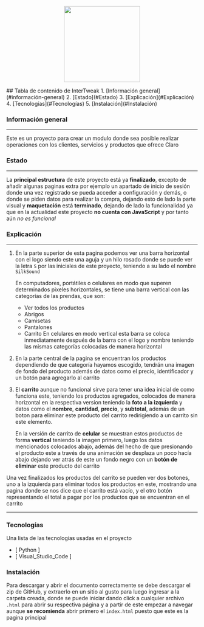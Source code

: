 <p align= "center">
<img  src="https://upload.wikimedia.org/wikipedia/commons/0/0c/Claro.svg" width="200px" />
</p>
## Tabla de contenido de InterTweak
1. [Información general](#información-general)
2. [Estado](#Estado)
3. [Explicación](#Explicación)
4. [Tecnologías](#Tecnologías)
5. [Instalación](#Instalación)

### Información general
***
Este es un proyecto para crear un modulo donde sea posible realizar operaciones con los clientes, servicios y productos que ofrece Claro

### Estado
***
La **principal estructura** de este proyecto está ya **finalizado**, excepto de añadir algunas paginas extra por ejemplo un apartado de inicio de sesión donde una vez registrado se pueda acceder a configuración y demás, o donde se piden datos para realizar la compra, dejando esto de lado la parte visual y **maquetación** está **terminado**, dejando de lado la funcionalidad ya que en la actualidad este proyecto **no cuenta con JavaScript** y por tanto aún *no es funcional*

### Explicación
***

1. En la parte superior de esta pagina podemos ver una barra horizontal con el logo siendo este una aguja y un hilo rosado donde se puede ver la letra `S` por las iniciales de este proyecto, teniendo a su lado el nombre `SilkSound`

	En computadores, portátiles o celulares en modo que superen determinados pixeles horizontales, se tiene una barra vertical con las categorías de las prendas, que son: 
	* Ver todos los productos
	* Abrigos
	* Camisetas
	* Pantalones
	* Carrito
	En celulares en modo vertical esta barra se coloca inmediatamente después de la barra con el logo y nombre teniendo las mismas categorías colocadas de manera horizontal

2. En la parte central de la pagina se encuentran los productos dependiendo de que categoría hayamos escogido, tendrán una imagen de fondo del producto además de datos como el precio, identificador y un botón para agregarlo al carrito

3. El **carrito** aunque no funcional sirve para tener una idea inicial de como funciona este, teniendo los productos agregados, colocados de manera horizontal en la respectiva version teniendo la **foto a la izquierda** y datos como el **nombre**, **cantidad**, **precio**, y **subtotal**, además de un boton para eliminar este producto del carrito redirigiendo a un carrito sin este elemento.

	En la versión de carrito de **celular** se muestran estos productos de forma **vertical** teniendo la imagen primero, luego los datos mencionados colocados abajo, además del hecho de que presionando el producto este a través  de una animación se desplaza un poco hacía abajo dejando ver atrás de este un fondo negro con un **botón de eliminar** este producto del carrito

Una vez finalizados los productos del carrito se pueden ver dos botones, uno a la izquierda para eliminar todos los productos en este, mostrando una pagina donde se nos dice que el carrito está vacío, y el otro botón representando el total a pagar por los productos que se encuentran en el carrito

***
### Tecnologías
Una lista de las tecnologías usadas en el proyecto
* [ Python ]
* [ Visual_Studio_Code ]

### Instalación

Para descargar y abrir el documento correctamente se debe descargar el zip de GitHub, y extraerlo en un sitio al gusto para  luego ingresar a la carpeta creada, donde se puede iniciar dando click a cualquier archivo `.html` para abrir su respectiva página y a partir de este empezar a navegar aunque **se recomienda** abrir primero el `index.html` puesto que este es la pagina principal



